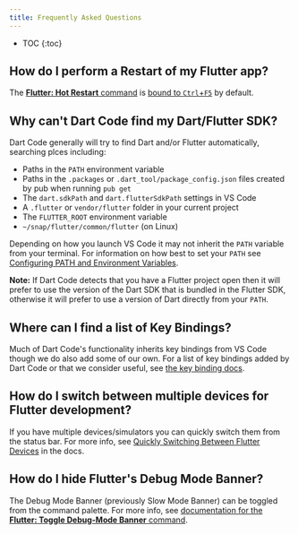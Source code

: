 ```yaml
---
title: Frequently Asked Questions
---
```


* TOC
{:toc}

<!-- TODO -->
<!-- TODO -->
<!-- TODO -->

## How do I perform a Restart of my Flutter app?

The [**Flutter: Hot Restart** command](/docs/debugging-commands/#flutter-hot-restart) is [bound to `Ctrl`+`F5`](/docs/key-bindings/) by default.

## Why can't Dart Code find my Dart/Flutter SDK?

Dart Code generally will try to find Dart and/or Flutter automatically, searching plces including:

- Paths in the `PATH` environment variable
- Paths in the `.packages` or `.dart_tool/package_config.json` files created by pub when running `pub get`
- The `dart.sdkPath` and `dart.flutterSdkPath` settings in VS Code
- A `.flutter` or `vendor/flutter` folder in your current project
- The `FLUTTER_ROOT` environment variable
- `~/snap/flutter/common/flutter` (on Linux)

Depending on how you launch VS Code it may not inherit the `PATH` variable from your terminal. For information on how best to set your `PATH` see [Configuring PATH and Environment Variables](/docs/configuring-path-and-environment-variables/).

**Note:** If Dart Code detects that you have a Flutter project open then it will prefer to use the version of the Dart SDK that is bundled in the Flutter SDK, otherwise it will prefer to use a version of Dart directly from your `PATH`.

## Where can I find a list of Key Bindings?

Much of Dart Code's functionality inherits key bindings from VS Code though we do also add some of our own. For a list of key bindings added by Dart Code or that we consider useful, see [the key binding docs](/docs/key-bindings/).

## How do I switch between multiple devices for Flutter development?

If you have multiple devices/simulators you can quickly switch them from the status bar. For more info, see [Quickly Switching Between Flutter Devices](/docs/quickly-switching-between-flutter-devices/) in the docs.

## How do I hide Flutter's Debug Mode Banner?

The Debug Mode Banner (previously Slow Mode Banner) can be toggled from the command palette. For more info, see [documentation for the **Flutter: Toggle Debug-Mode Banner** command](/docs/debugging-commands/#flutter-toggle-debug-mode-banner).
